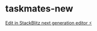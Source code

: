 # taskmates-new

[Edit in StackBlitz next generation editor ⚡️](https://stackblitz.com/~/github.com/dheerajpullarevu/taskmates-new)